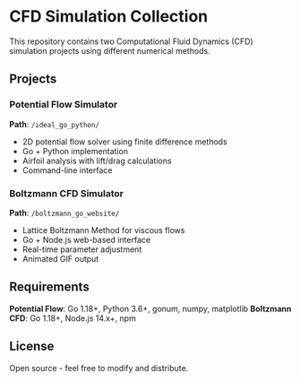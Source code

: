 # CFD Simulation Collection

This repository contains two Computational Fluid Dynamics (CFD) simulation projects using different numerical methods.

## Projects

### Potential Flow Simulator
**Path**: `/ideal_go_python/`
- 2D potential flow solver using finite difference methods
- Go + Python implementation
- Airfoil analysis with lift/drag calculations
- Command-line interface

### Boltzmann CFD Simulator  
**Path**: `/boltzmann_go_website/`
- Lattice Boltzmann Method for viscous flows
- Go + Node.js web-based interface
- Real-time parameter adjustment
- Animated GIF output

## Requirements

**Potential Flow**: Go 1.18+, Python 3.6+, gonum, numpy, matplotlib
**Boltzmann CFD**: Go 1.18+, Node.js 14.x+, npm

## License

Open source - feel free to modify and distribute.
